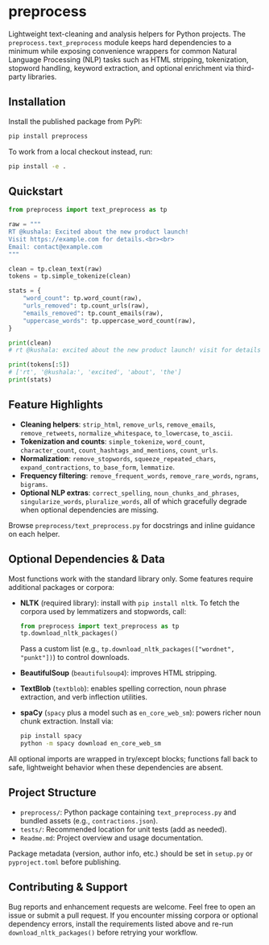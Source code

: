 # preprocess

Lightweight text-cleaning and analysis helpers for Python projects. The
`preprocess.text_preprocess` module keeps hard dependencies to a minimum while
exposing convenience wrappers for common Natural Language Processing (NLP)
tasks such as HTML stripping, tokenization, stopword handling, keyword
extraction, and optional enrichment via third-party libraries.

## Installation

Install the published package from PyPI:

```bash
pip install preprocess
```

To work from a local checkout instead, run:

```bash
pip install -e .
```

## Quickstart

```python
from preprocess import text_preprocess as tp

raw = """
RT @kushala: Excited about the new product launch!
Visit https://example.com for details.<br><br>
Email: contact@example.com
"""

clean = tp.clean_text(raw)
tokens = tp.simple_tokenize(clean)

stats = {
    "word_count": tp.word_count(raw),
    "urls_removed": tp.count_urls(raw),
    "emails_removed": tp.count_emails(raw),
    "uppercase_words": tp.uppercase_word_count(raw),
}

print(clean)
# rt @kushala: excited about the new product launch! visit for details email: contact@example.com

print(tokens[:5])
# ['rt', '@kushala:', 'excited', 'about', 'the']
print(stats)
```

## Feature Highlights

- **Cleaning helpers**: `strip_html`, `remove_urls`, `remove_emails`,
  `remove_retweets`, `normalize_whitespace`, `to_lowercase`, `to_ascii`.
- **Tokenization and counts**: `simple_tokenize`, `word_count`,
  `character_count`, `count_hashtags_and_mentions`, `count_urls`.
- **Normalization**: `remove_stopwords`, `squeeze_repeated_chars`,
  `expand_contractions`, `to_base_form`, `lemmatize`.
- **Frequency filtering**: `remove_frequent_words`, `remove_rare_words`,
  `ngrams`, `bigrams`.
- **Optional NLP extras**: `correct_spelling`, `noun_chunks_and_phrases`,
  `singularize_words`, `pluralize_words`, all of which gracefully degrade when
  optional dependencies are missing.

Browse `preprocess/text_preprocess.py` for docstrings and inline guidance on
each helper.

## Optional Dependencies & Data

Most functions work with the standard library only. Some features require
additional packages or corpora:

- **NLTK** (required library): install with `pip install nltk`. To fetch the
  corpora used by lemmatizers and stopwords, call:

  ```python
  from preprocess import text_preprocess as tp
  tp.download_nltk_packages()
  ```

  Pass a custom list (e.g., `tp.download_nltk_packages(["wordnet", "punkt"])`)
  to control downloads.

- **BeautifulSoup** (`beautifulsoup4`): improves HTML stripping.
- **TextBlob** (`textblob`): enables spelling correction, noun phrase extraction,
  and verb inflection utilities.
- **spaCy** (`spacy` plus a model such as `en_core_web_sm`): powers richer noun
  chunk extraction. Install via:

  ```bash
  pip install spacy
  python -m spacy download en_core_web_sm
  ```

All optional imports are wrapped in try/except blocks; functions fall back to
safe, lightweight behavior when these dependencies are absent.

## Project Structure

- `preprocess/`: Python package containing `text_preprocess.py` and bundled
  assets (e.g., `contractions.json`).
- `tests/`: Recommended location for unit tests (add as needed).
- `Readme.md`: Project overview and usage documentation.

Package metadata (version, author info, etc.) should be set in `setup.py` or
`pyproject.toml` before publishing.

## Contributing & Support

Bug reports and enhancement requests are welcome. Feel free to open an issue or
submit a pull request. If you encounter missing corpora or optional dependency
errors, install the requirements listed above and re-run
`download_nltk_packages()` before retrying your workflow.
